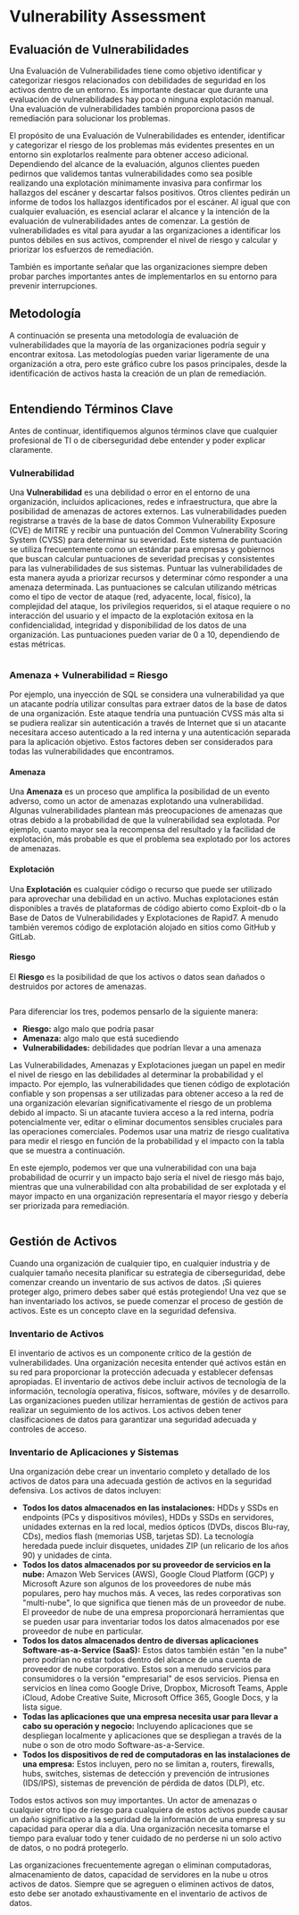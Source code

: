 # Vulnerability Assessment

## Evaluación de Vulnerabilidades

Una Evaluación de Vulnerabilidades tiene como objetivo identificar y categorizar riesgos relacionados con debilidades de seguridad en los activos dentro de un entorno. Es importante destacar que durante una evaluación de vulnerabilidades hay poca o ninguna explotación manual. Una evaluación de vulnerabilidades también proporciona pasos de remediación para solucionar los problemas.

El propósito de una Evaluación de Vulnerabilidades es entender, identificar y categorizar el riesgo de los problemas más evidentes presentes en un entorno sin explotarlos realmente para obtener acceso adicional. Dependiendo del alcance de la evaluación, algunos clientes pueden pedirnos que validemos tantas vulnerabilidades como sea posible realizando una explotación mínimamente invasiva para confirmar los hallazgos del escáner y descartar falsos positivos. Otros clientes pedirán un informe de todos los hallazgos identificados por el escáner. Al igual que con cualquier evaluación, es esencial aclarar el alcance y la intención de la evaluación de vulnerabilidades antes de comenzar. La gestión de vulnerabilidades es vital para ayudar a las organizaciones a identificar los puntos débiles en sus activos, comprender el nivel de riesgo y calcular y priorizar los esfuerzos de remediación.

También es importante señalar que las organizaciones siempre deben probar parches importantes antes de implementarlos en su entorno para prevenir interrupciones.

## Metodología

A continuación se presenta una metodología de evaluación de vulnerabilidades que la mayoría de las organizaciones podría seguir y encontrar exitosa. Las metodologías pueden variar ligeramente de una organización a otra, pero este gráfico cubre los pasos principales, desde la identificación de activos hasta la creación de un plan de remediación.

<figure><img src="../../.gitbook/assets/VulnerabilityAssessment_Diagram_06a.png" alt=""><figcaption></figcaption></figure>

## Entendiendo Términos Clave

Antes de continuar, identifiquemos algunos términos clave que cualquier profesional de TI o de ciberseguridad debe entender y poder explicar claramente.

### Vulnerabilidad

Una **Vulnerabilidad** es una debilidad o error en el entorno de una organización, incluidos aplicaciones, redes e infraestructura, que abre la posibilidad de amenazas de actores externos. Las vulnerabilidades pueden registrarse a través de la base de datos Common Vulnerability Exposure (CVE) de MITRE y recibir una puntuación del Common Vulnerability Scoring System (CVSS) para determinar su severidad. Este sistema de puntuación se utiliza frecuentemente como un estándar para empresas y gobiernos que buscan calcular puntuaciones de severidad precisas y consistentes para las vulnerabilidades de sus sistemas. Puntuar las vulnerabilidades de esta manera ayuda a priorizar recursos y determinar cómo responder a una amenaza determinada. Las puntuaciones se calculan utilizando métricas como el tipo de vector de ataque (red, adyacente, local, físico), la complejidad del ataque, los privilegios requeridos, si el ataque requiere o no interacción del usuario y el impacto de la explotación exitosa en la confidencialidad, integridad y disponibilidad de los datos de una organización. Las puntuaciones pueden variar de 0 a 10, dependiendo de estas métricas.

<figure><img src="../../.gitbook/assets/threat_vulnerability_risk.png" alt=""><figcaption></figcaption></figure>

### Amenaza + Vulnerabilidad = Riesgo

Por ejemplo, una inyección de SQL se considera una vulnerabilidad ya que un atacante podría utilizar consultas para extraer datos de la base de datos de una organización. Este ataque tendría una puntuación CVSS más alta si se pudiera realizar sin autenticación a través de Internet que si un atacante necesitara acceso autenticado a la red interna y una autenticación separada para la aplicación objetivo. Estos factores deben ser considerados para todas las vulnerabilidades que encontramos.

#### Amenaza

Una **Amenaza** es un proceso que amplifica la posibilidad de un evento adverso, como un actor de amenazas explotando una vulnerabilidad. Algunas vulnerabilidades plantean más preocupaciones de amenazas que otras debido a la probabilidad de que la vulnerabilidad sea explotada. Por ejemplo, cuanto mayor sea la recompensa del resultado y la facilidad de explotación, más probable es que el problema sea explotado por los actores de amenazas.

#### Explotación

Una **Explotación** es cualquier código o recurso que puede ser utilizado para aprovechar una debilidad en un activo. Muchas explotaciones están disponibles a través de plataformas de código abierto como Exploit-db o la Base de Datos de Vulnerabilidades y Explotaciones de Rapid7. A menudo también veremos código de explotación alojado en sitios como GitHub y GitLab.

#### Riesgo

El **Riesgo** es la posibilidad de que los activos o datos sean dañados o destruidos por actores de amenazas.

<figure><img src="../../.gitbook/assets/whatisrisk.png" alt=""><figcaption></figcaption></figure>

Para diferenciar los tres, podemos pensarlo de la siguiente manera:

* **Riesgo:** algo malo que podría pasar
* **Amenaza:** algo malo que está sucediendo
* **Vulnerabilidades:** debilidades que podrían llevar a una amenaza

Las Vulnerabilidades, Amenazas y Explotaciones juegan un papel en medir el nivel de riesgo en las debilidades al determinar la probabilidad y el impacto. Por ejemplo, las vulnerabilidades que tienen código de explotación confiable y son propensas a ser utilizadas para obtener acceso a la red de una organización elevarían significativamente el riesgo de un problema debido al impacto. Si un atacante tuviera acceso a la red interna, podría potencialmente ver, editar o eliminar documentos sensibles cruciales para las operaciones comerciales. Podemos usar una matriz de riesgo cualitativa para medir el riesgo en función de la probabilidad y el impacto con la tabla que se muestra a continuación.

En este ejemplo, podemos ver que una vulnerabilidad con una baja probabilidad de ocurrir y un impacto bajo sería el nivel de riesgo más bajo, mientras que una vulnerabilidad con alta probabilidad de ser explotada y el mayor impacto en una organización representaría el mayor riesgo y debería ser priorizada para remediación.

<figure><img src="../../.gitbook/assets/VulnerabilityAssessment_Diagram_07.png" alt=""><figcaption></figcaption></figure>

## Gestión de Activos

Cuando una organización de cualquier tipo, en cualquier industria y de cualquier tamaño necesita planificar su estrategia de ciberseguridad, debe comenzar creando un inventario de sus activos de datos. ¡Si quieres proteger algo, primero debes saber qué estás protegiendo! Una vez que se han inventariado los activos, se puede comenzar el proceso de gestión de activos. Este es un concepto clave en la seguridad defensiva.

### Inventario de Activos

El inventario de activos es un componente crítico de la gestión de vulnerabilidades. Una organización necesita entender qué activos están en su red para proporcionar la protección adecuada y establecer defensas apropiadas. El inventario de activos debe incluir activos de tecnología de la información, tecnología operativa, físicos, software, móviles y de desarrollo. Las organizaciones pueden utilizar herramientas de gestión de activos para realizar un seguimiento de los activos. Los activos deben tener clasificaciones de datos para garantizar una seguridad adecuada y controles de acceso.

### Inventario de Aplicaciones y Sistemas

Una organización debe crear un inventario completo y detallado de los activos de datos para una adecuada gestión de activos en la seguridad defensiva. Los activos de datos incluyen:

* **Todos los datos almacenados en las instalaciones:** HDDs y SSDs en endpoints (PCs y dispositivos móviles), HDDs y SSDs en servidores, unidades externas en la red local, medios ópticos (DVDs, discos Blu-ray, CDs), medios flash (memorias USB, tarjetas SD). La tecnología heredada puede incluir disquetes, unidades ZIP (un relicario de los años 90) y unidades de cinta.
* **Todos los datos almacenados por su proveedor de servicios en la nube:** Amazon Web Services (AWS), Google Cloud Platform (GCP) y Microsoft Azure son algunos de los proveedores de nube más populares, pero hay muchos más. A veces, las redes corporativas son "multi-nube", lo que significa que tienen más de un proveedor de nube. El proveedor de nube de una empresa proporcionará herramientas que se pueden usar para inventariar todos los datos almacenados por ese proveedor de nube en particular.
* **Todos los datos almacenados dentro de diversas aplicaciones Software-as-a-Service (SaaS):** Estos datos también están "en la nube" pero podrían no estar todos dentro del alcance de una cuenta de proveedor de nube corporativo. Estos son a menudo servicios para consumidores o la versión "empresarial" de esos servicios. Piensa en servicios en línea como Google Drive, Dropbox, Microsoft Teams, Apple iCloud, Adobe Creative Suite, Microsoft Office 365, Google Docs, y la lista sigue.
* **Todas las aplicaciones que una empresa necesita usar para llevar a cabo su operación y negocio:** Incluyendo aplicaciones que se despliegan localmente y aplicaciones que se despliegan a través de la nube o son de otro modo Software-as-a-Service.
* **Todos los dispositivos de red de computadoras en las instalaciones de una empresa:** Estos incluyen, pero no se limitan a, routers, firewalls, hubs, switches, sistemas de detección y prevención de intrusiones (IDS/IPS), sistemas de prevención de pérdida de datos (DLP), etc.

Todos estos activos son muy importantes. Un actor de amenazas o cualquier otro tipo de riesgo para cualquiera de estos activos puede causar un daño significativo a la seguridad de la información de una empresa y su capacidad para operar día a día. Una organización necesita tomarse el tiempo para evaluar todo y tener cuidado de no perderse ni un solo activo de datos, o no podrá protegerlo.

Las organizaciones frecuentemente agregan o eliminan computadoras, almacenamiento de datos, capacidad de servidores en la nube u otros activos de datos. Siempre que se agreguen o eliminen activos de datos, esto debe ser anotado exhaustivamente en el inventario de activos de datos.
